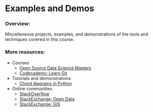 # Examples and Demos

### Overview:

Miscellaneous projects, examples, and demonstrations of the tools and techniques covered
in this course.

### More resources:

- Courses
  - [Open Source Data Science Masters](http://datasciencemasters.org/)
  - [Codecademy: Learn Git](https://www.codecademy.com/learn/learn-git)
- Tutorials and demonstrations
  - [Chord diagrams in Python](http://nbviewer.ipython.org/github/empet/Plotly-plots/blob/master/Chord-diagram.ipynb)
- Online communities
  - [StackOverflow](https://stackoverflow.com/)
  - [StackExchange: Open Data](https://opendata.stackexchange.com/)
  - [StackExchange: GIS](https://gis.stackexchange.com/)
